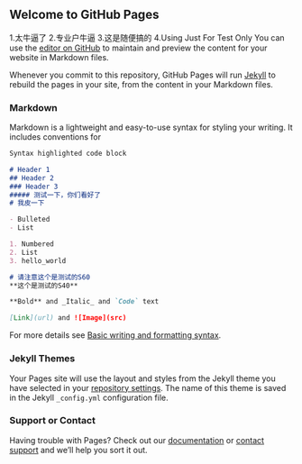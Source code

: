 ## Welcome to GitHub Pages
1.太牛逼了
2.专业户牛逼
3.这是随便搞的
4.Using Just For Test Only
You can use the [editor on GitHub](https://github.com/kjadiiwala/kjadiiwala.github.io/edit/main/index.md) to maintain and preview the content for your website in Markdown files.

Whenever you commit to this repository, GitHub Pages will run [Jekyll](https://jekyllrb.com/) to rebuild the pages in your site, from the content in your Markdown files.

### Markdown

Markdown is a lightweight and easy-to-use syntax for styling your writing. It includes conventions for

```markdown
Syntax highlighted code block

# Header 1
## Header 2
### Header 3
##### 测试一下，你们看好了
# 我皮一下

- Bulleted
- List

1. Numbered
2. List
3. hello_world

# 请注意这个是测试的S60
**这个是测试的S40**

**Bold** and _Italic_ and `Code` text

[Link](url) and ![Image](src)
```

For more details see [Basic writing and formatting syntax](https://docs.github.com/en/github/writing-on-github/getting-started-with-writing-and-formatting-on-github/basic-writing-and-formatting-syntax).

### Jekyll Themes

Your Pages site will use the layout and styles from the Jekyll theme you have selected in your [repository settings](https://github.com/kjadiiwala/kjadiiwala.github.io/settings/pages). The name of this theme is saved in the Jekyll `_config.yml` configuration file.

### Support or Contact

Having trouble with Pages? Check out our [documentation](https://docs.github.com/categories/github-pages-basics/) or [contact support](https://support.github.com/contact) and we’ll help you sort it out.
